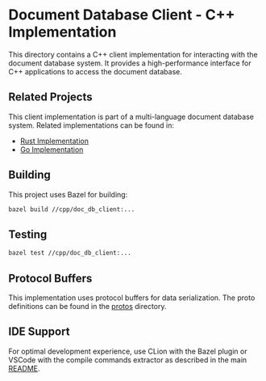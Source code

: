 # Document Database Client - C++ Implementation

This directory contains a C++ client implementation for interacting with the document database system. It provides a high-performance interface for C++ applications to access the document database.

## Related Projects

This client implementation is part of a multi-language document database system. Related implementations can be found in:
- [Rust Implementation](../../rust/doc_db)
- [Go Implementation](../../go/doc_db)

## Building

This project uses Bazel for building:

```bash
bazel build //cpp/doc_db_client:...
```

## Testing

```bash
bazel test //cpp/doc_db_client:...
```

## Protocol Buffers

This implementation uses protocol buffers for data serialization. The proto definitions can be found in the [protos](../../protos) directory.

## IDE Support

For optimal development experience, use CLion with the Bazel plugin or VSCode with the compile commands extractor as described in the main [README](../../README.md).
